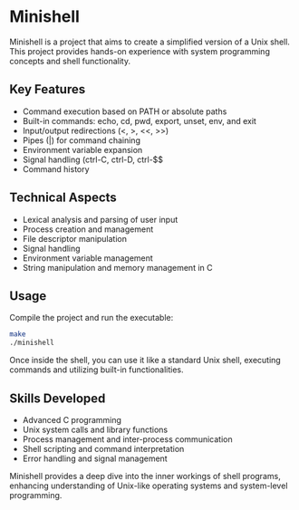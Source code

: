 
# Minishell

Minishell is a project that aims to create a simplified version of a Unix shell. This project provides hands-on experience with system programming concepts and shell functionality.

## Key Features

- Command execution based on PATH or absolute paths
- Built-in commands: echo, cd, pwd, export, unset, env, and exit
- Input/output redirections (<, >, <<, >>)
- Pipes (|) for command chaining
- Environment variable expansion
- Signal handling (ctrl-C, ctrl-D, ctrl-$$
- Command history

## Technical Aspects

- Lexical analysis and parsing of user input
- Process creation and management
- File descriptor manipulation
- Signal handling
- Environment variable management
- String manipulation and memory management in C

## Usage

Compile the project and run the executable:

```bash
make
./minishell
```

Once inside the shell, you can use it like a standard Unix shell, executing commands and utilizing built-in functionalities.

## Skills Developed

- Advanced C programming
- Unix system calls and library functions
- Process management and inter-process communication
- Shell scripting and command interpretation
- Error handling and signal management

Minishell provides a deep dive into the inner workings of shell programs, enhancing understanding of Unix-like operating systems and system-level programming.
